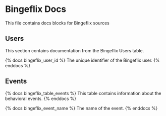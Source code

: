 # Bingeflix Docs
This file contains docs blocks for Bingeflix sources

## Users
This section contains documentation from the Bingeflix Users table.

{% docs bingeflix_user_id %}
The unique identifier of the Bingeflix user.
{% enddocs %}



## Events 

{% docs bingeflix_table_events %}
 This table contains information about the behavioral events.
{% enddocs %}




{% docs bingeflix_event_name %}
The name of the event.
{% enddocs %}

